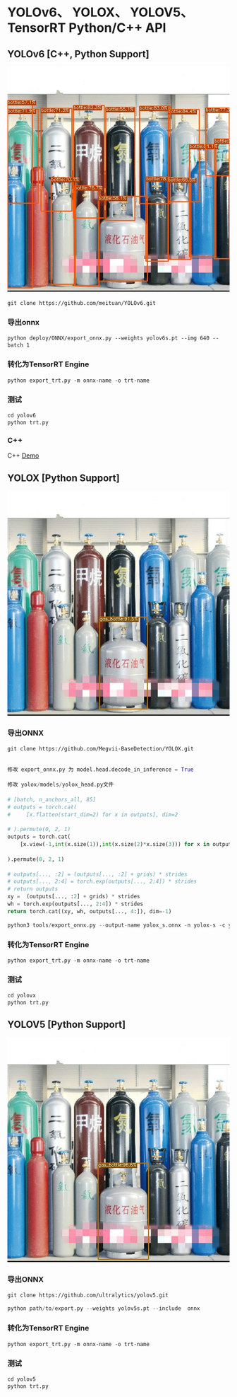 # YOLOv6、 YOLOX、 YOLOV5、 TensorRT Python/C++ API 

## YOLOv6 [C++, Python Support]
![](yolov6/3_yolov6.jpg)
```shell
git clone https://github.com/meituan/YOLOv6.git
```
### 导出onnx
```shell
python deploy/ONNX/export_onnx.py --weights yolov6s.pt --img 640 --batch 1
```

### 转化为TensorRT Engine 

```
python export_trt.py -m onnx-name -o trt-name
```
### 测试

```
cd yolov6
python trt.py
```

### C++

C++ [Demo](yolov6/cpp/README.md)

## YOLOX [Python Support]
![](yolox/3_yolox.jpg)
### 导出ONNX

```
git clone https://github.com/Megvii-BaseDetection/YOLOX.git
```
```python

修改 export_onnx.py 为 model.head.decode_in_inference = True

修改 yolox/models/yolox_head.py文件

# [batch, n_anchors_all, 85]
# outputs = torch.cat(
#     [x.flatten(start_dim=2) for x in outputs], dim=2

# ).permute(0, 2, 1)
outputs = torch.cat(
    [x.view(-1,int(x.size(1)),int(x.size(2)*x.size(3))) for x in outputs], dim=2

).permute(0, 2, 1)

# outputs[..., :2] = (outputs[..., :2] + grids) * strides
# outputs[..., 2:4] = torch.exp(outputs[..., 2:4]) * strides
# return outputs
xy =  (outputs[..., :2] + grids) * strides
wh = torch.exp(outputs[..., 2:4]) * strides
return torch.cat((xy, wh, outputs[..., 4:]), dim=-1)

```
```python
python3 tools/export_onnx.py --output-name yolox_s.onnx -n yolox-s -c yolox_s.pth
```
### 转化为TensorRT Engine 
```
python export_trt.py -m onnx-name -o trt-name
```
### 测试

```
cd yolovx
python trt.py
```

## YOLOV5 [Python Support]
![](yolov5/3_yolov5.jpg)

### 导出ONNX

```
git clone https://github.com/ultralytics/yolov5.git
```

```python
python path/to/export.py --weights yolov5s.pt --include  onnx 
```

### 转化为TensorRT Engine 

```
python export_trt.py -m onnx-name -o trt-name
```
### 测试

```
cd yolov5
python trt.py
```

